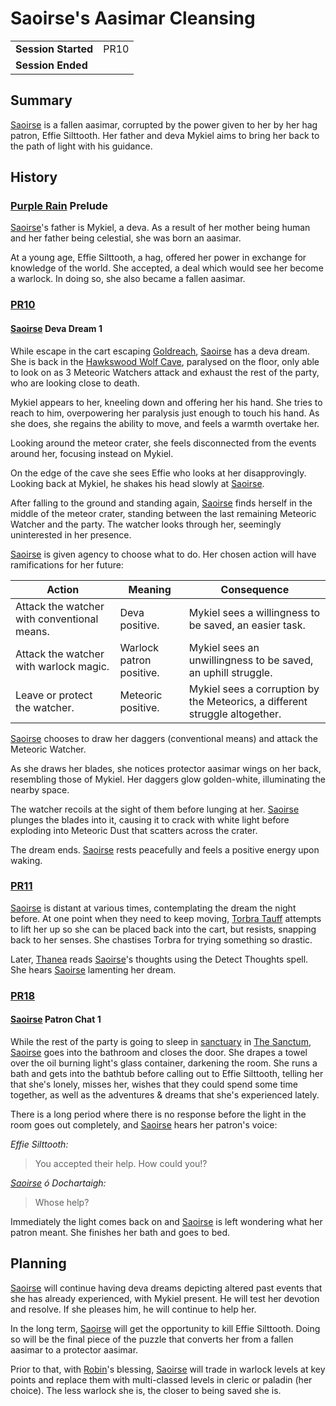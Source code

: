 # Saoirse's Aasimar Cleansing

|||
| --- | --- |
| **Session Started** | PR10 | storyline.2
| **Session Ended** | |

## Summary

[Saoirse](../../../astarus/people/saoirse.md) is a fallen aasimar, corrupted by the power given to her by her hag patron, Effie Silttooth. Her father and deva Mykiel aims to bring her back to the path of light with his guidance.

## History

### [Purple Rain](../purple-rain.md) Prelude

[Saoirse](../../../astarus/people/saoirse.md)'s father is Mykiel, a deva. As a result of her mother being human and her father being celestial, she was born an aasimar.

At a young age, Effie Silttooth, a hag, offered her power in exchange for knowledge of the world. She accepted, a deal which would see her become a warlock. In doing so, she also became a fallen aasimar.

### [PR10](../sessions/PR10.md)

#### [Saoirse](../../../astarus/people/saoirse.md) Deva Dream 1

While escape in the cart escaping [Goldreach](../../../astarus/civilisations/kingdom-of-astor/settlements/goldreach/README.md), [Saoirse](../../../astarus/people/saoirse.md) has a deva dream. She is back in the [Hawkswood Wolf Cave](../../../astarus/civilisations/kingdom-of-astor/settlements/goldreach/places/hawkswood-wolf-cave.md), paralysed on the floor, only able to look on as 3 Meteoric Watchers attack and exhaust the rest of the party, who are looking close to death.

Mykiel appears to her, kneeling down and offering her his hand. She tries to reach to him, overpowering her paralysis just enough to touch his hand. As she does, she regains the ability to move, and feels a warmth overtake her.

Looking around the meteor crater, she feels disconnected from the events around her, focusing instead on Mykiel.

On the edge of the cave she sees Effie who looks at her disapprovingly. Looking back at Mykiel, he shakes his head slowly at [Saoirse](../../../astarus/people/saoirse.md).

After falling to the ground and standing again, [Saoirse](../../../astarus/people/saoirse.md) finds herself in the middle of the meteor crater, standing between the last remaining Meteoric Watcher and the party. The watcher looks through her, seemingly uninterested in her presence.

[Saoirse](../../../astarus/people/saoirse.md) is given agency to choose what to do. Her chosen action will have ramifications for her future:

| Action | Meaning | Consequence |
| --- | --- | --- |
| Attack the watcher with conventional means. | Deva positive. | Mykiel sees a willingness to be saved, an easier task. |
| Attack the watcher with warlock magic. | Warlock patron positive. | Mykiel sees an unwillingness to be saved, an uphill struggle. |
| Leave or protect the watcher. | Meteoric positive. | Mykiel sees a corruption by the Meteorics, a different struggle altogether. |

[Saoirse](../../../astarus/people/saoirse.md) chooses to draw her daggers (conventional means) and attack the Meteoric Watcher.

As she draws her blades, she notices protector aasimar wings on her back, resembling those of Mykiel. Her daggers glow golden-white, illuminating the nearby space.

The watcher recoils at the sight of them before lunging at her. [Saoirse](../../../astarus/people/saoirse.md) plunges the blades into it, causing it to crack with white light before exploding into Meteoric Dust that scatters across the crater.

The dream ends. [Saoirse](../../../astarus/people/saoirse.md) rests peacefully and feels a positive energy upon waking.

### [PR11](../sessions/PR11.md)

[Saoirse](../../../astarus/people/saoirse.md) is distant at various times, contemplating the dream the night before. At one point when they need to keep moving, [Torbra Tauff](../../../astarus/people/torbra-tauff.md) attempts to lift her up so she can be placed back into the cart, but resists, snapping back to her senses. She chastises Torbra for trying something so drastic.

Later, [Thanea](../../../astarus/people/thanea.md) reads [Saoirse](../../../astarus/people/saoirse.md)'s thoughts using the Detect Thoughts spell. She hears [Saoirse](../../../astarus/people/saoirse.md) lamenting her dream.

### [PR18](../sessions/PR18.md)

#### [Saoirse](../../../astarus/people/saoirse.md) Patron Chat 1

While the rest of the party is going to sleep in [sanctuary](../../../astarus/civilisations/kingdom-of-astor/organisations/astorrel/sanctuary.md) in [The Sanctum](../../../astarus/places/buildings/the-sanctum.md), [Saoirse](../../../astarus/people/saoirse.md) goes into the bathroom and closes the door. She drapes a towel over the oil burning light's glass container, darkening the room. She runs a bath and gets into the bathtub before calling out to Effie Silttooth, telling her that she's lonely, misses her, wishes that they could spend some time together, as well as the adventures & dreams that she's experienced lately.

There is a long period where there is no response before the light in the room goes out completely, and [Saoirse](../../../astarus/people/saoirse.md) hears her patron's voice:

*Effie Silttooth:*

> You accepted their help. How could you!?

*[Saoirse](../../../astarus/people/saoirse.md) ó Dochartaigh:*

> Whose help?

Immediately the light comes back on and [Saoirse](../../../astarus/people/saoirse.md) is left wondering what her patron meant. She finishes her bath and goes to bed.

## Planning

[Saoirse](../../../astarus/people/saoirse.md) will continue having deva dreams depicting altered past events that she has already experienced, with Mykiel present. He will test her devotion and resolve. If she pleases him, he will continue to help her.

In the long term, [Saoirse](../../../astarus/people/saoirse.md) will get the opportunity to kill Effie Silttooth. Doing so will be the final piece of the puzzle that converts her from a fallen aasimar to a protector aasimar.

Prior to that, with [Robin](../../../players/robin.md)'s blessing, [Saoirse](../../../astarus/people/saoirse.md) will trade in warlock levels at key points and replace them with multi-classed levels in cleric or paladin (her choice). The less warlock she is, the closer to being saved she is.
